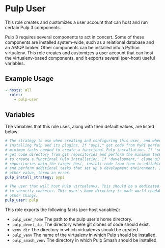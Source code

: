 Pulp User
=========

This role creates and customizes a user account that can host and run certain
Pulp 3 components.

Pulp 3 requires several components to act in concert. Some of these components
are installed system-wide, such as a relational database and an AMQP broker.
Other components can be installed into a Python virtualenv. This role creates
and customizes a user account that can host the virtualenv-based components, and
it exports several (per-host) useful variables.

Example Usage
-------------

```yaml
- hosts: all
  roles:
    - pulp-user
```

Variables
---------

The variables that this role uses, along with their default values, are listed
below:

```yaml
# The strategy to use when creating and configuring this user, and when
# installing Pulp and its plugins. If "pypi," get code from PyPI perform the
# minimum tasks needed to create a functional Pulp installation. If "source,"
# get code directory from git repositories and perform the minimum tasks needed
# to create a functional Pulp installation. If "development," clone git
# repositories onto the target host, install code from them in editable mode,
# and perform additional tasks that set up a development environment. If some
# other value, throw an error.
pulp_install_strategy: pypi

# The user that will host Pulp virtualenvs. This should be a dedicated user due
# to security concerns. This user's home directory is made world-readable, among
# other things.
pulp_user: pulp
```

This role exports the following facts (per-host variables):

* `pulp_user_home` The path to the pulp user's home directory.
* `pulp_devel_dir` The directory where git clones of code should exist.
* `venv_dir` The directory in which virtualenvs should be created.
* `pulp_venv` The name of the virtualenv in which Pulp should be installed.
* `pulp_smash_venv` The directory in which Pulp Smash should be installed.
